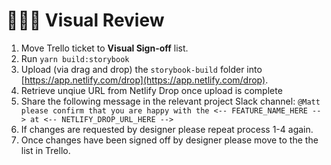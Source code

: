 # 👨🏻‍🎨 Visual Review

1. Move Trello ticket to **Visual Sign-off** list.
2. Run `yarn build:storybook`
3. Upload (via drag and drop) the `storybook-build` folder into [https://app.netlify.com/drop](https://app.netlify.com/drop).
4. Retrieve unqiue URL from Netlify Drop once upload is complete
5. Share the following message in the relevant project Slack channel: `@Matt please confirm that you are happy with the <-- FEATURE_NAME_HERE --> at <-- NETLIFY_DROP_URL_HERE -->`
6. If changes are requested by designer please repeat process 1-4 again.
7. Once changes have been signed off by designer please move to the the list in Trello.